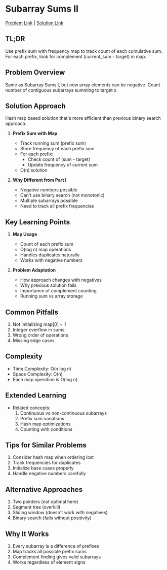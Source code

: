 # Subarray Sums II

[Problem Link](https://cses.fi/problemset/task/1661) | [Solution Link](../../solutions/02_Sorting_and_Searching/28_1661_Subarray_Sums_II.cpp)

## TL;DR
Use prefix sum with frequency map to track count of each cumulative sum. For each prefix, look for complement (current_sum - target) in map.

## Problem Overview
Same as Subarray Sums I, but now array elements can be negative. Count number of contiguous subarrays summing to target x.

## Solution Approach
Hash map based solution that's more efficient than previous binary search approach:

1. **Prefix Sum with Map**
   - Track running sum (prefix sum)
   - Store frequency of each prefix sum
   - For each prefix:
     * Check count of (sum - target)
     * Update frequency of current sum
   - O(n) solution

2. **Why Different from Part I**
   - Negative numbers possible
   - Can't use binary search (not monotonic)
   - Multiple subarrays possible
   - Need to track all prefix frequencies

## Key Learning Points
1. **Map Usage**
   - Count of each prefix sum
   - O(log n) map operations
   - Handles duplicates naturally
   - Works with negative numbers

2. **Problem Adaptation**
   - How approach changes with negatives
   - Why previous solution fails
   - Importance of complement counting
   - Running sum vs array storage

## Common Pitfalls
1. Not initializing map[0] = 1
2. Integer overflow in sums
3. Wrong order of operations
4. Missing edge cases

## Complexity
- Time Complexity: O(n log n)
- Space Complexity: O(n)
- Each map operation is O(log n)

## Extended Learning
- Related concepts:
  1. Continuous vs non-continuous subarrays
  2. Prefix sum variations
  3. Hash map optimizations
  4. Counting with conditions

## Tips for Similar Problems
1. Consider hash map when ordering lost
2. Track frequencies for duplicates
3. Initialize base cases properly
4. Handle negative numbers carefully

## Alternative Approaches
1. Two pointers (not optimal here)
2. Segment tree (overkill)
3. Sliding window (doesn't work with negatives)
4. Binary search (fails without positivity)

## Why It Works
1. Every subarray is a difference of prefixes
2. Map tracks all possible prefix sums
3. Complement finding gives valid subarrays
4. Works regardless of element signs